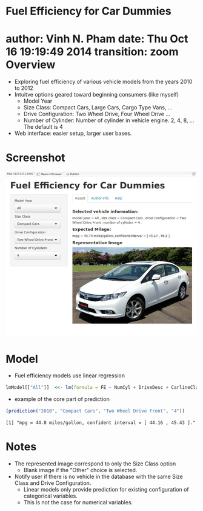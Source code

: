 Fuel Efficiency for Car Dummies
========================================================
author: Vinh N. Pham
date: Thu Oct 16 19:19:49 2014
transition: zoom
Overview
========================================================

- Exploring fuel efficiency of various vehicle models from the years 2010 to 2012
- Intuitve options geared toward beginning consumers (like myself)
    + Model Year
    + Size Class: Compact Cars, Large Cars, Cargo Type Vans, ...
    + Drive Configuration: Two Wheel Drive, Four Wheel Drive ...
    + Number of Cylinder: Number of cylinder in vehicle engine.  2, 4, 8, ...  The default is 4
- Web interface: easier setup, larger user bases.

Screenshot
========================================================
![Application Screenshot](./Screenshot.jpeg)


Model
========================================================

- Fuel efficiency models use linear regression

```r
lmModel[["All"]]  <<- lm(formula = FE ~ NumCyl + DriveDesc + CarlineClassDesc, data = carsDB[["All"]])
```

- example of the core part of prediction


```r
(prediction("2010", "Compact Cars", "Two Wheel Drive Front", "4"))
```

```
[1] "mpg = 44.8 miles/gallon, confident interval = [ 44.16 , 45.43 ]."
```

Notes
=======================================================
- The represented image correspond to only the Size Class option
    + Blank image if the "Other" choice is selected.
- Notify user if there is no vehicle in the database with the same Size Class and Drive Configuration.
    + Linear models only provide prediction for existing configuration of categorical variables.
    + This is not the case for numerical variables.
